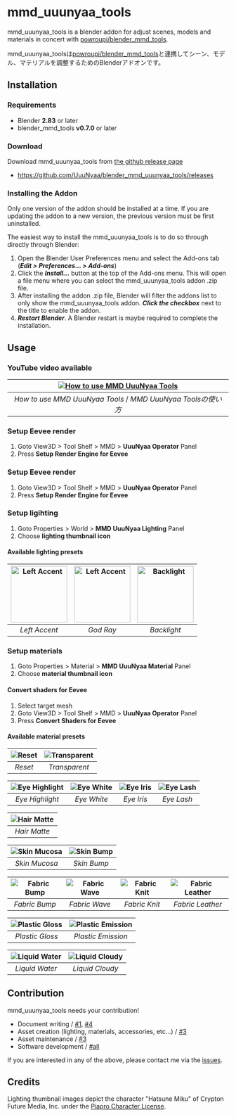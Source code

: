 # mmd_uuunyaa_tools
mmd_uuunyaa_tools is a blender addon for adjust scenes, models and materials in concert with [powroupi/blender_mmd_tools](https://github.com/powroupi/blender_mmd_tools).

mmd_uuunyaa_toolsは[powroupi/blender_mmd_tools](https://github.com/powroupi/blender_mmd_tools)と連携してシーン、モデル、マテリアルを調整するためのBlenderアドオンです。

## Installation
### Requirements
 - Blender **2.83** or later
 - blender_mmd_tools **v0.7.0** or later

### Download
Download mmd_uuunyaa_tools from [the github release page](https://github.com/UuuNyaa/blender_mmd_uuunyaa_tools/releases)
 - https://github.com/UuuNyaa/blender_mmd_uuunyaa_tools/releases

### Installing the Addon
Only one version of the addon should be installed at a time. If you are updating the addon to a new version, the previous version must be first uninstalled.

The easiest way to install the mmd_uuunyaa_tools is to do so through directly through Blender:

1. Open the Blender User Preferences menu and select the Add-ons tab (***Edit > Preferences... > Add-ons***)
2. Click the ***Install...*** button at the top of the Add-ons menu. This will open a file menu where you can select the mmd_uuunyaa_tools addon .zip file.
3. After installing the addon .zip file, Blender will filter the addons list to only show the mmd_uuunyaa_tools addon. ***Click the checkbox*** next to the title to enable the addon.
4. ***Restart Blender***. A Blender restart is maybe required to complete the installation.


## Usage
### YouTube video available
| [![How to use MMD UuuNyaa Tools](https://img.youtube.com/vi/QJqfsohDzPs/0.jpg)](https://youtu.be/QJqfsohDzPs) |
|:--:|
| *How to use MMD UuuNyaa Tools* / *MMD UuuNyaa Toolsの使い方* |

### Setup Eevee render
1. Goto View3D > Tool Shelf > MMD > **UuuNyaa Operator** Panel
2. Press **Setup Render Engine for Eevee**

### Setup Eevee render
1. Goto View3D > Tool Shelf > MMD > **UuuNyaa Operator** Panel
2. Press **Setup Render Engine for Eevee**

### Setup ligihting
1. Goto Properties > World > **MMD UuuNyaa Lighting** Panel
2. Choose **lighting thumbnail icon**

#### Available lighting presets
| <img alt="Left Accent" src="https://media.githubusercontent.com/media/UuuNyaa/blender_mmd_uuunyaa_tools/main/mmd_uuunyaa_tools/thumbnails/LIGHTING_LEFT_ACCENT.png" width="128" height="128"> | <img alt="Left Accent" src="https://media.githubusercontent.com/media/UuuNyaa/blender_mmd_uuunyaa_tools/main/mmd_uuunyaa_tools/thumbnails/LIGHTING_GOD_RAY.png" width="128" height="128"> | <img alt="Backlight" src="https://media.githubusercontent.com/media/UuuNyaa/blender_mmd_uuunyaa_tools/main/mmd_uuunyaa_tools/thumbnails/LIGHTING_BACKLIGHT.png" width="128" height="128"> |
|:--:|:--:|:--:|
| *Left Accent* | *God Ray* | *Backlight* |

### Setup materials
1. Goto Properties > Material > **MMD UuuNyaa Material** Panel
2. Choose **material thumbnail icon**

#### Convert shaders for Eevee
1. Select target mesh
2. Goto View3D > Tool Shelf > MMD > **UuuNyaa Operator** Panel
3. Press **Convert Shaders for Eevee**

#### Available material presets
| ![Reset](mmd_uuunyaa_tools/thumbnails/MATERIAL_RESET.png) | ![Transparent](mmd_uuunyaa_tools/thumbnails/MATERIAL_TRANSPARENT.png) |
|:--:|:--:|
| *Reset* | *Transparent* |

| ![Eye Highlight](mmd_uuunyaa_tools/thumbnails/MATERIAL_EYE_HIGHLIGHT.png) | ![Eye White](mmd_uuunyaa_tools/thumbnails/MATERIAL_EYE_WHITE.png) | ![Eye Iris](mmd_uuunyaa_tools/thumbnails/MATERIAL_EYE_IRIS.png) | ![Eye Lash](mmd_uuunyaa_tools/thumbnails/MATERIAL_EYE_LASH.png) |
|:--:|:--:|:--:|:--:|
| *Eye Highlight* | *Eye White* | *Eye Iris* | *Eye Lash* |

| ![Hair Matte](mmd_uuunyaa_tools/thumbnails/MATERIAL_HAIR_MATTE.png) |
|:--:|
| *Hair Matte* |

| ![Skin Mucosa](mmd_uuunyaa_tools/thumbnails/MATERIAL_SKIN_MUCOSA.png) | ![Skin Bump](mmd_uuunyaa_tools/thumbnails/MATERIAL_SKIN_BUMP.png) |
|:--:|:--:|
| *Skin Mucosa* | *Skin Bump* |

| ![Fabric Bump](mmd_uuunyaa_tools/thumbnails/MATERIAL_FABRIC_BUMP.png) | ![Fabric Wave](mmd_uuunyaa_tools/thumbnails/MATERIAL_FABRIC_WAVE.png) | ![Fabric Knit](mmd_uuunyaa_tools/thumbnails/MATERIAL_FABRIC_KNIT.png) | ![Fabric Leather](mmd_uuunyaa_tools/thumbnails/MATERIAL_FABRIC_LEATHER.png) |
|:--:|:--:|:--:|:--:|
| *Fabric Bump* | *Fabric Wave* | *Fabric Knit* | *Fabric Leather* |

| ![Plastic Gloss](mmd_uuunyaa_tools/thumbnails/MATERIAL_PLASTIC_GLOSS.png) | ![Plastic Emission](mmd_uuunyaa_tools/thumbnails/MATERIAL_PLASTIC_EMISSION.png) |
|:--:|:--:|
| *Plastic Gloss* | *Plastic Emission* |

| ![Liquid Water](mmd_uuunyaa_tools/thumbnails/MATERIAL_LIQUID_WATER.png) | ![Liquid Cloudy](mmd_uuunyaa_tools/thumbnails/MATERIAL_LIQUID_CLOUDY.png) |
|:--:|:--:|
| *Liquid Water* | *Liquid Cloudy* |

## Contribution
mmd_uuunyaa_tools needs your contribution!

- Document writing / [#1](../../issues/1), [#4](../../issues/4)
- Asset creation (lighting, materials, accessories, etc...) / [#3](../../issues/3)
- Asset maintenance / [#3](../../issues/3)
- Software development / [#all](../../issues)

If you are interested in any of the above, please contact me via the [issues](../../issues).

## Credits
Lighting thumbnail images depict the character "Hatsune Miku" of Crypton Future Media, Inc. under the [Piapro Character License](http://piapro.jp/license/pcl/summary).
